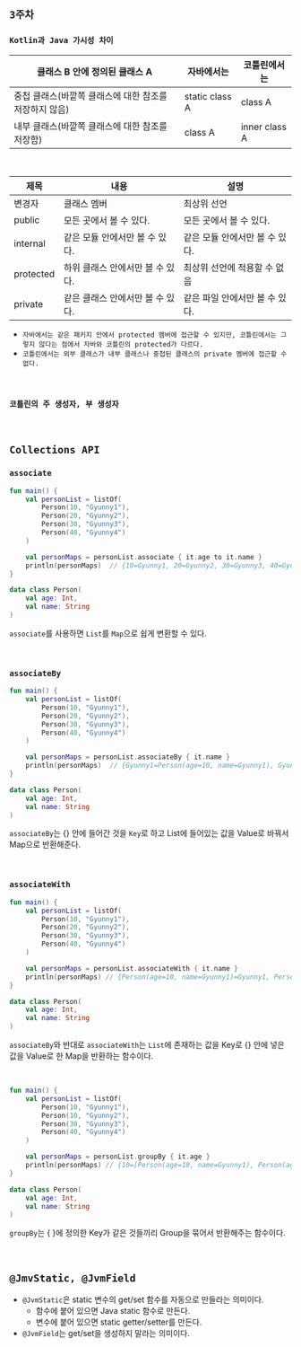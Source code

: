 ## `3주차`

### `Kotlin과 Java 가시성 차이`

| 클래스 B 안에 정의된 클래스 A              | 자바에서는          | 코틀린에서는        |
|---------------------------------|----------------|---------------|
| 중첩 클래스(바깥쪽 클래스에 대한 참조를 저장하지 않음) | static class A | class A       |
| 내부 클래스(바깥쪽 클래스에 대한 참조를 저장함)     | class A        | inner class A |

<br>

| 제목        | 내용                 | 설명                 |
|-----------|--------------------|--------------------|
| 변경자       | 클래스 멤버             | 최상위 선언             |
| public    | 모든 곳에서 볼 수 있다.     | 모든 곳에서 볼 수 있다.     |
| internal  | 같은 모듈 안에서만 볼 수 있다. | 같은 모듈 안에서만 볼 수 있다. |
| protected | 하위 클래스 안에서만 볼 수 있다. | 최상위 선언에 적용할 수 없음   |
| private   | 같은 클래스 안에서만 볼 수 있다. | 같은 파일 안에서만 볼 수 있다. |

- `자바에서는 같은 패키지 안에서 protected 멤버에 접근할 수 있지만, 코틀린에서는 그렇지 않다는 점에서 자바와 코틀린의 protected가 다르다.`
- `코틀린에서는 외부 클래스가 내부 클래스나 중첩된 클래스의 private 멤버에 접근할 수 없다.`

<br>

### `코틀린의 주 생성자, 부 생성자`

<br>

## `Collections API`

### `associate`

```kotlin
fun main() {
	val personList = listOf(
		Person(10, "Gyunny1"),
		Person(20, "Gyunny2"),
		Person(30, "Gyunny3"),
		Person(40, "Gyunny4")
	)

	val personMaps = personList.associate { it.age to it.name }
	println(personMaps)  // {10=Gyunny1, 20=Gyunny2, 30=Gyunny3, 40=Gyunny4}
}

data class Person(
	val age: Int,
	val name: String
)
```

`associate`를 사용하면 `List`를 `Map`으로 쉽게 변환할 수 있다.

<br>

### `associateBy`

```kotlin
fun main() {
	val personList = listOf(
		Person(10, "Gyunny1"),
		Person(20, "Gyunny2"),
		Person(30, "Gyunny3"),
		Person(40, "Gyunny4")
	)

	val personMaps = personList.associateBy { it.name }
	println(personMaps)  // {Gyunny1=Person(age=10, name=Gyunny1), Gyunny2=Person(age=20, name=Gyunny2), Gyunny3=Person(age=30, name=Gyunny3), Gyunny4=Person(age=40, name=Gyunny4)}
}

data class Person(
	val age: Int,
	val name: String
)
```

`associateBy`는 {} 안에 들어간 것을 `Key`로 하고 List에 들어있는 값을 Value로 바꿔서 Map으로 반환해준다.

<br>

### `associateWith`

```kotlin
fun main() {
	val personList = listOf(
		Person(10, "Gyunny1"),
		Person(20, "Gyunny2"),
		Person(30, "Gyunny3"),
		Person(40, "Gyunny4")
	)

	val personMaps = personList.associateWith { it.name } 
	println(personMaps) // {Person(age=10, name=Gyunny1)=Gyunny1, Person(age=20, name=Gyunny2)=Gyunny2, Person(age=30, name=Gyunny3)=Gyunny3, Person(age=40, name=Gyunny4)=Gyunny4}
}

data class Person(
	val age: Int,
	val name: String
)
```

`associateBy`와 반대로 `associateWith`는 `List`에 존재하는 값을 Key로 {} 안에 넣은 값을 Value로 한 Map을 반환하는 함수이다.

<br>

```kotlin
fun main() {
	val personList = listOf(
		Person(10, "Gyunny1"),
		Person(10, "Gyunny2"),
		Person(30, "Gyunny3"),
		Person(40, "Gyunny4")
	)

	val personMaps = personList.groupBy { it.age }
	println(personMaps) // {10=[Person(age=10, name=Gyunny1), Person(age=10, name=Gyunny2)], 30=[Person(age=30, name=Gyunny3)], 40=[Person(age=40, name=Gyunny4)]}
}

data class Person(
	val age: Int,
	val name: String
)
```

`groupBy`는 { }에 정의한 Key가 같은 것들끼리 Group을 묶어서 반환해주는 함수이다.

<br>

## `@JmvStatic, @JvmField`

- `@JvmStatic`은 static 변수의 get/set 함수를 자동으로 만들라는 의미이다.
  - 함수에 붙어 있으면 Java static 함수로 만든다.
  - 변수에 붙어 있으면 static getter/setter를 만든다.
- `@JvmField`는 get/set을 생성하지 말라는 의미이다.


